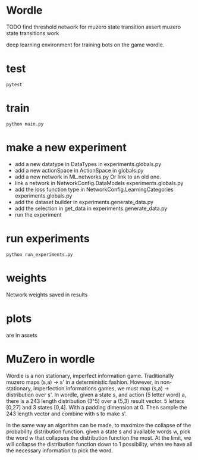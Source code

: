 # Wordle

TODO
find threshold network for muzero state transition
assert muzero state transitions work

deep learning environment for training bots on the game wordle.

# test

```pytest```

# train

```python main.py``` 

# make a new experiment

- add a new datatype in DataTypes in experiments.globals.py
- add a new actionSpace in ActionSpace in globals.py
- add a new network in ML.networks.py Or link to an old one.
- link a network in NetworkConfig.DataModels experiments.globals.py 
- add the loss function type in NetworkConfig.LearningCategories experiments.globals.py 
- add the dataset builder in experiments.generate_data.py
- add the selection in get_data in experiments.generate_data.py
- run the experiment

# run experiments

```python run_experiments.py```

# weights

Network weights saved in results

# plots

are in assets

# MuZero in wordle

Wordle is a non stationary, imperfect information game. Traditionally muzero maps (s,a) -> s' in a deterministic fashion. However, in non-stationary, imperfection informations games, we must map (s,a) -> distribution over s'.
In wordle, given a state s, and action (5 letter word) a, there is a 243 length distribution (3^5) over a (5,3) result vector. 5 letters [0,27] and 3 states [0,4]. With a padding dimension at 0. Then sample the 243 length vector and combine with s to make s'. 

In the same way an algorithm can be made, to maximize the collapse of the probability distribution function. given a state s and available words w, pick the word w that collapses the distribution function the most. At the limit, we will collapse the distribution function down to 1 possibility, when we have all the necessary information to pick the word.